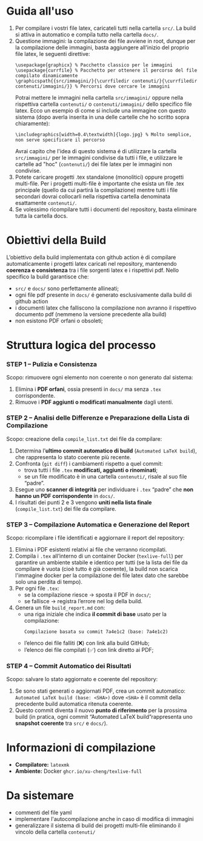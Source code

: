 # Guida all'uso
1) Per compilare i vostri file latex, caricateli tutti nella cartella `src/`. La build si attiva in automatico e compila tutto nella cartella `docs/`.
2) Questione immagini: la compilazione dei file avviene in root, dunque per la compilazione delle immagini, basta aggiungere all'inizio del proprio file latex, le seguenti direttive:
   ```
   \usepackage{graphicx} % Pacchetto classico per le immagini
   \usepackage{currfile} % Pacchetto per ottenere il percorso del file compilato dinamicamente
   \graphicspath{{src/immagini/}{\currfiledir contenuti/}{\currfiledir contenuti/immagini/}} % Percorsi dove cercare le immagini
   ```
   Potrai mettere le immagini nella cartella `src/immagini/` oppure nella rispettiva cartella `contenuti/` o `contenuti/immagini/` dello specifico file latex.
   Ecco un esempio di come si include una immagine con questo sistema (dopo averla inserita in una delle cartelle che ho scritto sopra chiaramente):
   ```
   \includegraphics[width=0.4\textwidth]{logo.jpg} % Molto semplice, non serve specificare il percorso
   ```
   Avrai capito che l'idea di questo sistema é di utilizzare la cartella `src/immagini/` per le immagini condivise da tutti i file, e utilizzare le cartelle ad "hoc" (`contenuti/`) dei file latex per le immagini non condivise.
3) Potete caricare progetti .tex standalone (monolitici) oppure progetti multi-file. Per i progetti multi-file è importante che esista un file .tex principale (quello da cui partirá la compilazione) mentre tutti i file secondari dovrai collocarli nella rispettiva cartella denominata esattamente `contenuti/`.
4) Se volessimo ricompilare tutti i documenti del repository, basta eliminare tutta la cartella docs.

# Obiettivi della Build

L’obiettivo della build implementata con github action è di compilare automaticamente i progetti latex caricati nel repository, mantenendo **coerenza e consistenza** tra i file sorgenti latex e i rispettivi pdf.
Nello specifico la build garantisce che:
- `src/` e `docs/` sono perfettamente allineati;  
- ogni file pdf presente in `docs/` é generato esclusivamente dalla build di github action
- i documenti latex che falliscono la compilazione non avranno il rispettivo documento pdf (nemmeno la versione precedente alla build)
- non esistono PDF orfani o obsoleti;  

# Struttura logica del processo

### **STEP 1 – Pulizia e Consistenza**
Scopo: rimuovere ogni elemento non coerente o non generato dal sistema:
1. Elimina i **PDF orfani**, ossia presenti in `docs/` ma senza `.tex` corrispondente.  
2. Rimuove i **PDF aggiunti o modificati manualmente** dagli utenti.  

### **STEP 2 – Analisi delle Differenze e Preparazione della Lista di Compilazione**
Scopo: creazione della `compile_list.txt` dei file da compilare:
1. Determina l’**ultimo commit automatico di build** (`Automated LaTeX build`), che rappresenta lo stato coerente più recente.
2. Confronta (`git diff`) i cambiamenti rispetto a quel commit:
   - trova tutti i file `.tex` **modificati, aggiunti o rinominati**;  
   - se un file modificato è in una cartella `contenuti/`, risale al suo file “padre”.
3. Esegue uno **scanner di integrità** per individuare i `.tex` “padre” che **non hanno un PDF corrispondente** in `docs/`.  
4. I risultati dei punti 2 e 3 vengono **uniti nella lista finale** (`compile_list.txt`) dei file da compilare.

### **STEP 3 – Compilazione Automatica e Generazione del Report**
Scopo: ricompilare i file identificati e aggiornare il report del repository:
1. Elimina i PDF esistenti relativi ai file che verranno ricompilati.  
2. Compila i `.tex` all’interno di un container Docker (`texlive-full`)  per garantire un ambiente stabile e identico per tutti (se la lista dei file da compilare è vuota (cioè tutto è già coerente), la build non scarica l'immagine docker per la compilazione dei file latex dato che sarebbe solo una perdita di tempo).
3. Per ogni file `.tex`:
   - se la compilazione riesce → sposta il PDF in `docs/`;
   - se fallisce → registra l’errore nel log della build.  
4. Genera un file `build_report.md` con:
   - una riga iniziale che indica **il commit di base** usato per la compilazione:
     ```
     Compilazione basata su commit 7a4e1c2 (base: 7a4e1c2)
     ```
   - l’elenco dei file falliti (❌) con link alla build GitHub;
   - l’elenco dei file compilati (✅) con link diretto ai PDF;

### **STEP 4 – Commit Automatico dei Risultati**
Scopo: salvare lo stato aggiornato e coerente del repository:
1. Se sono stati generati o aggiornati PDF, crea un commit automatico: `Automated LaTeX build (base: <SHA>)` dove `<SHA>` è il commit della precedente build automatica ritenuta coerente.  
2. Questo commit diventa il nuovo **punto di riferimento** per la prossima build (in pratica, ogni commit “Automated LaTeX build”rappresenta uno **snapshot coerente** tra `src/` e `docs/`).

# Informazioni di compilazione
- **Compilatore:** `latexmk`  
- **Ambiente:** Docker `ghcr.io/xu-cheng/texlive-full`

# Da sistemare
- commenti del file yaml
- implementare l'autocompilazione anche in caso di modifica di immagini
- generalizzare il sistema di build dei progetti multi-file eliminando il vincolo della cartella `contenuti/`


